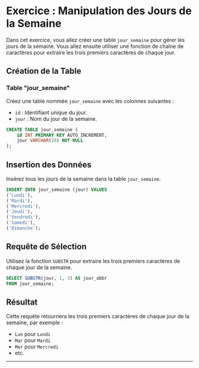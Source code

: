 # Exercice : Manipulation des Jours de la Semaine

Dans cet exercice, vous allez créer une table `jour_semaine` pour gérer les jours de la semaine. Vous allez ensuite utiliser une fonction de chaîne de caractères pour extraire les trois premiers caractères de chaque jour.

## Création de la Table

### Table "jour_semaine"

Créez une table nommée `jour_semaine` avec les colonnes suivantes :
- `id` : Identifiant unique du jour.
- `jour` : Nom du jour de la semaine.

```sql
CREATE TABLE jour_semaine (
    id INT PRIMARY KEY AUTO_INCREMENT,
    jour VARCHAR(20) NOT NULL
);
```

## Insertion des Données

Insérez tous les jours de la semaine dans la table `jour_semaine`.

```sql
INSERT INTO jour_semaine (jour) VALUES
('Lundi'),
('Mardi'),
('Mercredi'),
('Jeudi'),
('Vendredi'),
('Samedi'),
('Dimanche');
```

## Requête de Sélection

Utilisez la fonction `SUBSTR` pour extraire les trois premiers caractères de chaque jour de la semaine.

```sql
SELECT SUBSTR(jour, 1, 3) AS jour_abbr
FROM jour_semaine;
```

## Résultat

Cette requête retournera les trois premiers caractères de chaque jour de la semaine, par exemple :
- `Lun` pour `Lundi`
- `Mar` pour `Mardi`
- `Mer` pour `Mercredi`
- etc.

---